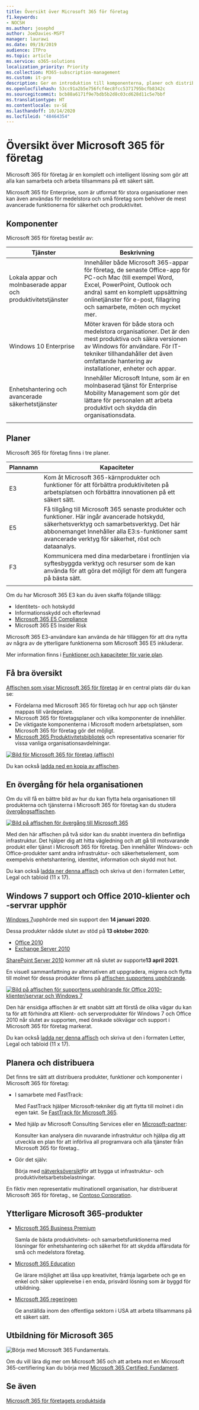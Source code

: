 ```yaml
---
title: Översikt över Microsoft 365 för företag
f1.keywords:
- NOCSH
ms.author: josephd
author: JoeDavies-MSFT
manager: laurawi
ms.date: 09/19/2019
audience: ITPro
ms.topic: article
ms.service: o365-solutions
localization_priority: Priority
ms.collection: M365-subscription-management
ms.custom: it-pro
description: Ger en introduktion till komponenterna, planer och distributionssökvägar för Microsoft 365 för företag.
ms.openlocfilehash: 53cc91a2b5e756fcf4ec8fcc5371795bcfb8342c
ms.sourcegitcommit: bcb88a6171f9e7bdb5b2d8c03cd628d11c5e7bbf
ms.translationtype: HT
ms.contentlocale: sv-SE
ms.lasthandoff: 10/14/2020
ms.locfileid: "48464354"
---
```

# <a name="microsoft-365-for-enterprise-overview"></a>Översikt över Microsoft 365 för företag

Microsoft 365 för företag är en komplett och intelligent lösning som gör att alla kan samarbeta och arbeta tillsammans på ett säkert sätt.

Microsoft 365 för Enterprise, som är utformat för stora organisationer men kan även användas för medelstora och små företag som behöver de mest avancerade funktionerna för säkerhet och produktivitet.

## <a name="components"></a>Komponenter

Microsoft 365 för företag består av:

|Tjänster|Beskrivning|
|---|---|
|Lokala appar och molnbaserade appar och produktivitetstjänster|Innehåller både Microsoft 365-appar för företag, de senaste Office-app för PC-och Mac (till exempel Word, Excel, PowerPoint, Outlook och andra) samt en komplett uppsättning onlinetjänster för e-post, fillagring och samarbete, möten och mycket mer.|
|Windows 10 Enterprise|Möter kraven för både stora och medelstora organisationer. Det är den mest produktiva och säkra versionen av Windows för användare. För IT-tekniker tillhandahåller det även omfattande hantering av installationer, enheter och appar.|
|Enhetshantering och avancerade säkerhetstjänster|Innehåller Microsoft Intune, som är en molnbaserad tjänst för Enterprise Mobility Management som gör det lättare för personalen att arbeta produktivt och skydda din organisationsdata.|
|||

## <a name="plans"></a>Planer

Microsoft 365 för företag finns i tre planer.

|Plannamn|Kapaciteter|
|---|---|
|E3|Kom åt Microsoft 365-kärnprodukter och funktioner för att förbättra produktiviteten på arbetsplatsen och förbättra innovationen på ett säkert sätt.|
|E5|Få tillgång till Microsoft 365 senaste produkter och funktioner. Här ingår avancerade hotskydd, säkerhetsverktyg och samarbetsverktyg. Det här abbonemanget Innehåller alla E3:s-funktioner samt avancerade verktyg för säkerhet, röst och dataanalys.|
|F3|Kommunicera med dina medarbetare i frontlinjen via syftesbyggda verktyg och resurser som de kan använda för att göra det möjligt för dem att fungera på bästa sätt.|
|||

Om du har Microsoft 365 E3 kan du även skaffa följande tillägg:

- Identitets- och hotskydd
- Informationsskydd och efterlevnad
- [Microsoft 365 E5 Compliance](https://www.microsoft.com/microsoft-365/business/e5-compliance)
- Microsoft 365 E5 Insider Risk

Microsoft 365 E3-användare kan använda de här tilläggen för att dra nytta av några av de ytterligare funktionerna som Microsoft 365 E5 inkluderar.

Mer information finns i [Funktioner och kapaciteter för varje plan](https://www.microsoft.com/microsoft-365/compare-all-microsoft-365-plans).

## <a name="get-the-big-picture"></a>Få bra översikt

[Affischen som visar Microsoft 365 för företag](../downloads/Microsoft365Enterprise.pdf) är en central plats där du kan se:

- Fördelarna med Microsoft 365 för företag och hur app och tjänster mappas till värdepelare.
- Microsoft 365 för företagsplaner och vilka komponenter de innehåller.
- De viktigaste komponenterna i Microsoft modern arbetsplatsen, som Microsoft 365 för företag gör det möjligt.
- [Microsoft 365 Produktivitetsbibliotek](https://www.microsoft.com/microsoft-365/success/) och representativa scenarier för vissa vanliga organisationsavdelningar.

[![Bild för Microsoft 365 för företag (affisch)](../media/microsoft-365-overview/m365e-poster.png)](../downloads/Microsoft365Enterprise.pdf)

Du kan också [ladda ned en kopia av affischen](https://github.com/MicrosoftDocs/microsoft-365-docs/raw/public/microsoft-365/downloads/Microsoft365Enterprise.pdf).


## <a name="transition-your-entire-organization"></a>En övergång för hela organisationen

Om du vill få en bättre bild av hur du kan flytta hela organisationen till produkterna och tjänsterna i Microsoft 365 för företag kan du studera [övergångsaffischen](../downloads/transition-org-to-m365.pdf).

[![Bild på affischen för övergång till Microsoft 365](../media/microsoft-365-overview/transition-org-to-m365.png)](../downloads/transition-org-to-m365.pdf)

Med den här affischen på två sidor kan du snabbt inventera din befintliga infrastruktur. Det hjälper dig att hitta vägledning och att gå till motsvarande produkt eller tjänst i Microsoft 365 för företag. Den innehåller Windows- och Office-produkter samt andra infrastruktur- och säkerhetselement, som exempelvis enhetshantering, identitet, information och skydd mot hot.

Du kan också [ladda ner denna affisch](https://github.com/MicrosoftDocs/microsoft-365-docs/raw/public/microsoft-365/downloads/transition-org-to-m365.pdf) och skriva ut den i formaten Letter, Legal och tabloid (11 x 17).

## <a name="end-of-support-for-windows-7-and-office-2010-clients-and-servers"></a>Windows 7 support och Office 2010-klienter och -servrar upphör

[Windows 7](https://aka.ms/win7upgrade)upphörde med sin support den **14 januari 2020**.

Dessa produkter nådde slutet av stöd på **13 oktober 2020**:

- [Office 2010](https://docs.microsoft.com/DeployOffice/office-2010-end-support-roadmap)
- [Exchange Server 2010](exchange-2010-end-of-support.md)

[SharePoint Server 2010](upgrade-from-sharepoint-2010.md) kommer att nå slutet av supporte**13 april 2021**.

En visuell sammanfattning av alternativen att uppgradera, migrera och flytta till molnet för dessa produkter finns på [affischen supportens upphörande](../downloads/Office2010Windows7EndOfSupport.pdf).

[![Bild på affischen för supportens upphörande för Office 2010-klienter/servrar och Windows 7](../media/microsoft-365-overview/office2010-windows7-end-of-support.png)](../downloads/Office2010Windows7EndOfSupport.pdf)

Den här ensidiga affischen är ett snabbt sätt att förstå de olika vägar du kan ta för att förhindra att Klient- och serverprodukter för Windows 7 och Office 2010 når slutet av supporten, med önskade sökvägar och support i Microsoft 365 för företag markerat.

Du kan också [ladda ner denna affisch](https://github.com/MicrosoftDocs/microsoft-365-docs/raw/public/microsoft-365/downloads/Office2010Windows7EndOfSupport.pdf) och skriva ut den i formaten Letter, Legal och tabloid (11 x 17).

## <a name="plan-for-and-deploy"></a>Planera och distribuera

Det finns tre sätt att distribuera produkter, funktioner och komponenter i Microsoft 365 för företag:

- I samarbete med FastTrack:

   Med FastTrack hjälper Microsoft-tekniker dig att flytta till molnet i din egen takt. Se [FastTrack för Microsoft 365](https://fasttrack.microsoft.com/microsoft365).

- Med hjälp av Microsoft Consulting Services eller en [Microsoft-partner](https://partner.microsoft.com/):

   Konsulter kan analysera din nuvarande infrastruktur och hjälpa dig att utveckla en plan för att införliva all programvara och alla tjänster från Microsoft 365 för företag..

- Gör det själv:

   Börja med [nätverksöversikt](networking-roadmap-microsoft-365.md)för att bygga ut infrastruktur- och produktivitetsarbetsbelastningar.

En fiktiv men representativ multinationell organisation, har distribuerat Microsoft 365 för företag., se [Contoso Corporation](contoso-overview.md).

## <a name="additional-microsoft-365-products"></a>Ytterligare Microsoft 365-produkter

- [Microsoft 365 Business Premium](https://docs.microsoft.com/microsoft-365/business/)

  Samla de bästa produktivitets- och samarbetsfunktionerna med lösningar för enhetshantering och säkerhet för att skydda affärsdata för små och medelstora företag.

- [Microsoft 365 Education](https://docs.microsoft.com/education)

  Ge lärare möjlighet att låsa upp kreativitet, främja lagarbete och ge en enkel och säker upplevelse i en enda, prisvärd lösning som är byggd för utbildning.

- [Microsoft 365 regeringen](https://www.microsoft.com/microsoft-365/government)

  Ge anställda inom den offentliga sektorn i USA att arbeta tillsammans på ett säkert sätt.

## <a name="microsoft-365-training"></a>Utbildning för Microsoft 365

![Börja med Microsoft 365 Fundamentals.](../media/microsoft-365-overview/m365-fundamentals.svg)

Om du vill lära dig mer om Microsoft 365 och att arbeta mot en Microsoft 365-certifiering kan du börja med [Microsoft 365 Certified: Fundament](https://docs.microsoft.com/learn/paths/m365-fundamentals/).

## <a name="see-also"></a>Se även

[Microsoft 365 för företagets produktsida](https://www.microsoft.com/microsoft-365/enterprise)
